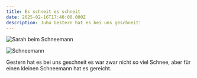 ```yaml
---
title: Es schneit es schneit
date: 2025-02-16T17:40:00.000Z
description: Juhu Gestern hat es bei uns geschneit!
---
```

![Sarah beim Schneemann](/img/sarah.jpg "Sarah im Schnee")

![Schneemann](/img/schneemann.jpg "Schneemann")

Gestern hat es bei uns geschneit es war zwar nicht so viel Schnee, aber für einen kleinen Schneemann hat es gereicht.
